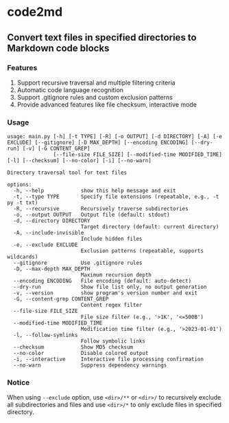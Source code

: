 # code2md

## Convert text files in specified directories to Markdown code blocks

### Features

1. Support recursive traversal and multiple filtering criteria
2. Automatic code language recognition
3. Support .gitignore rules and custom exclusion patterns
4. Provide advanced features like file checksum, interactive mode

### Usage

```text
usage: main.py [-h] [-t TYPE] [-R] [-o OUTPUT] [-d DIRECTORY] [-A] [-e EXCLUDE] [--gitignore] [-D MAX_DEPTH] [--encoding ENCODING] [--dry-run] [-v] [-G CONTENT_GREP]
               [--file-size FILE_SIZE] [--modified-time MODIFIED_TIME] [-l] [--checksum] [--no-color] [-i] [--no-warn]

Directory traversal tool for text files

options:
  -h, --help            show this help message and exit
  -t, --type TYPE       Specify file extensions (repeatable, e.g., -t py -t txt)
  -R, --recursive       Recursively traverse subdirectories
  -o, --output OUTPUT   Output file (default: stdout)
  -d, --directory DIRECTORY
                        Target directory (default: current directory)
  -A, --include-invisible
                        Include hidden files
  -e, --exclude EXCLUDE
                        Exclusion patterns (repeatable, supports wildcards)
  --gitignore           Use .gitignore rules
  -D, --max-depth MAX_DEPTH
                        Maximum recursion depth
  --encoding ENCODING   File encoding (default: auto-detect)
  --dry-run             Show file list only, no output generation
  -v, --version         show program's version number and exit
  -G, --content-grep CONTENT_GREP
                        Content regex filter
  --file-size FILE_SIZE
                        File size filter (e.g., '>1K', '<=500B')
  --modified-time MODIFIED_TIME
                        Modification time filter (e.g., '>2023-01-01')
  -l, --follow-symlinks
                        Follow symbolic links
  --checksum            Show MD5 checksum
  --no-color            Disable colored output
  -i, --interactive     Interactive file processing confirmation
  --no-warn             Suppress dependency warnings
```

### Notice

When using `--exclude` option, use `<dir>/**` or `<dir>/` to recursively exclude all subdirectories and files and use `<dir>/*` to only exclude files in specified directory.
